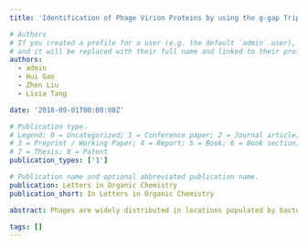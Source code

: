```yaml
---
title: 'Identification of Phage Virion Proteins by using the g-gap Tripeptide Composition'

# Authors
# If you created a profile for a user (e.g. the default `admin` user), write the username (folder name) here
# and it will be replaced with their full name and linked to their profile.
authors:
  - admin
  - Hui Gao
  - Zhen Liu
  - Lixia Tang

date: '2018-09-01T00:00:00Z'

# Publication type.
# Legend: 0 = Uncategorized; 1 = Conference paper; 2 = Journal article;
# 3 = Preprint / Working Paper; 4 = Report; 5 = Book; 6 = Book section;
# 7 = Thesis; 8 = Patent
publication_types: ['1']

# Publication name and optional abbreviated publication name.
publication: Letters in Organic Chemistry
publication_short: In Letters in Organic Chemistry

abstract: Phages are widely distributed in locations populated by bacterial hosts. Phage proteins can be divided into two main categories, that is, virion and non-virion proteins with different functions. In practice, people mainly use phage virion proteins to clarify the lysis mechanism of bacterial cells and develop new antibacterial drugs. Accurate identification of phage virion proteins is therefore essential to understanding the phage lysis mechanism. Although some computational methods have been focused on identifying virion proteins, the result is not satisfying which gives more room for improvement. In this study, a new sequence-based method was proposed to identify phage virion proteins using g-gap tripeptide composition. In this approach, the protein features were firstly extracted from the ggap tripeptide composition. Subsequently, we obtained an optimal feature subset by performing incremental feature selection (IFS) with information gain. Finally, the support vector machine (SVM) was used as the classifier to discriminate virion proteins from non-virion proteins. In 10-fold crossvalidation test, our proposed method achieved an accuracy of 97.40% with AUC of 0.9958, which outperforms state-of-the-art methods. The result reveals that our proposed method could be a promising method in the work of phage virion proteins identification.

tags: []
---
```


